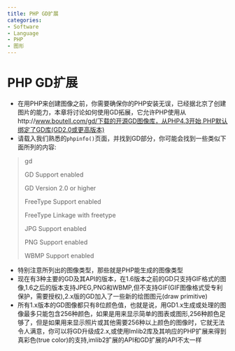 ```yaml
---
title: PHP GD扩展
categories:
- Software
- Language
- PHP
- 图形
---
```

# PHP GD扩展

- 在用PHP来创建图像之前，你需要确保你的PHP安装无误，已经据北京了创建图片的能力，本章将讨论如何使用GD拓展，它允许PHP使用从http://www.boutell.com/gd/下载的开源GD图像库，从PHP4.3开始,PHP默认绑定了GD库(GD2.0或更高版本)
- 请载入我们熟悉的`phpinfo()`页面，并找到GD部分，你可能会找到一些类似下面所列的内容:

> gd
>
> GD Support			 enabled
>
> GD Version			  2.0 or higher
>
> FreeType Support	enabled
>
> FreeType Linkage    with freetype
>
> JPG Support			enabled
>
> PNG Support		   enabled
>
> WBMP Support		enabled

- 特别注意所列出的图像类型，那些就是PHP能生成的图像类型
- 现在有3种主要的GD及其API的版本，在1.6版本之前的GD只支持GIF格式的图像,1.6之后的版本支持JPEG,PNG和WBMP,但不支持GIF(GIF图像格式受专利保护，需要授权),2.x版的GD加入了一些新的绘图图元(draw primitive)
- 所有1.x版本的GD图像都只有8位颜色值，也就是说，用GD1.x生成或处理的图像最多只能包含256种颜色，如果是用来显示简单的图表或图形,256种颜色足够了，但是如果用来显示照片或其他需要256种以上颜色的图像时，它就无法令人满意，你可以将GD升级成2.x,或使用Imlib2库及其响应的PHP扩展来得到真彩色(true color)的支持,imlib2扩展的API和GD扩展的API不太一样

